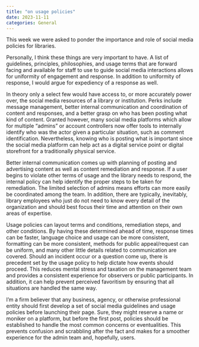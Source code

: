```yaml
---
title: "on usage policies"
date: 2023-11-11
categories: General
---
```


This week we were asked to ponder the importance and role of social media policies for libraries.

Personally, I think these things are very important to have. A list of guidelines, principles, philosophies, and usage terms that are forward facing and available for staff to use to guide social media interactions allows for uniformity of engagement and response. In addition to uniformity of response, I would argue for expediency of a response as well.

In theory only a select few would have access to, or more accurately power over, the social media resources of a library or institution. Perks include message management, better internal communication and coordination of content and responses, and a better grasp on who has been posting what kind of content. Granted however, many social media platforms which allow for multiple “admins” or account controllers now offer tools to internally identify who was the actor given a particular situation, such as comment identification. Nevertheless, knowing who is posting what is important since the social media platform can help act as a digital service point or digital storefront for a traditionally physical service.

Better internal communication comes up with planning of posting and advertising content as well as content remediation and response. If a user begins to violate other terms of usage and the library needs to respond, the internal policy can help identify the proper steps to be taken for remediation. The limited selection of admins means efforts can more easily be coordinated among the team. In addition, there are typically, inevitably, library employees who just do not need to know every detail of the organization and should best focus their time and attention on their own areas of expertise. 

Usage policies can layout terms and conditions, remediation steps, and other conditions. By having these determined ahead of time, response times can be faster, language choice and usage can be more consistent, formatting can be more consistent, methods for public appeal/request can be uniform, and many other little details related to communication are covered. Should an incident occur or a question come up, there is precedent set by the usage policy to help dictate how events should proceed. This reduces mental stress and taxation on the management team and provides a consistent experience for observers or public participants. In addition, it can help prevent perceived favoritism by ensuring that all situations are handled the same way. 

I’m a firm believer that any business, agency, or otherwise professional entity should first develop a set of social media guidelines and usage policies before launching their page. Sure, they might reserve a name or moniker on a platform, but before the first post, policies should be established to handle the most common concerns or eventualities. This prevents confusion and scrabbling after the fact and makes for a smoother experience for the admin team and, hopefully, users.

